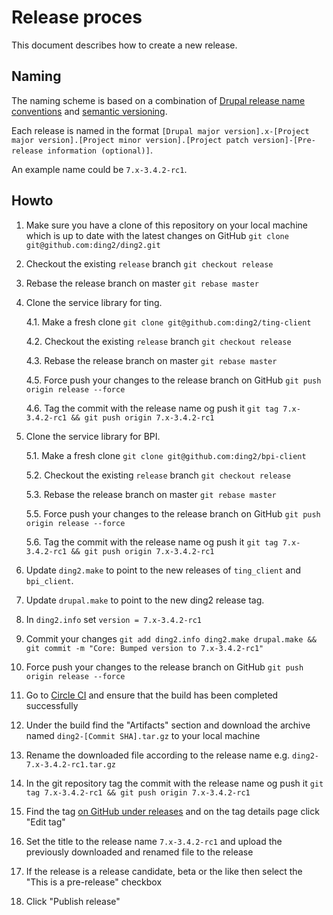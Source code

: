 # Release proces

This document describes how to create a new release.

## Naming

The naming scheme is based on a combination of [Drupal release name conventions](https://www.drupal.org/node/1015226) and [semantic versioning](http://semver.org/).

Each release is named in the format `[Drupal major version].x-[Project major version].[Project minor version].[Project patch version]-[Pre-release information (optional)]`.

An example name could be `7.x-3.4.2-rc1`.

## Howto

1. Make sure you have a clone of this repository on your local machine which is up to date with the latest changes on GitHub `git clone git@github.com:ding2/ding2.git`

2. Checkout the existing `release` branch `git checkout release`

3. Rebase the release branch on master `git rebase master`

4. Clone the service library for ting.

	4.1. Make a fresh clone `git clone git@github.com:ding2/ting-client`

	4.2. Checkout the existing `release` branch `git checkout release`

	4.3. Rebase the release branch on master `git rebase master`

	4.5. Force push your changes to the release branch on GitHub `git push origin release --force`

	4.6. Tag the commit with the release name og push it `git tag 7.x-3.4.2-rc1 && git push origin 7.x-3.4.2-rc1`

5. Clone the service library for BPI.

	5.1. Make a fresh clone `git clone git@github.com:ding2/bpi-client`

	5.2. Checkout the existing `release` branch `git checkout release`

	5.3. Rebase the release branch on master `git rebase master`

	5.5. Force push your changes to the release branch on GitHub `git push origin release --force`

	5.6. Tag the commit with the release name og push it `git tag 7.x-3.4.2-rc1 && git push origin 7.x-3.4.2-rc1`

6. Update `ding2.make` to point to the new releases of `ting_client` and `bpi_client`.

7. Update `drupal.make` to point to the new ding2 release tag.

7. In `ding2.info` set `version = 7.x-3.4.2-rc1`

8. Commit your changes `git add ding2.info ding2.make drupal.make && git commit -m "Core: Bumped version to 7.x-3.4.2-rc1"`

9. Force push your changes to the release branch on GitHub `git push origin release --force`

10. Go to [Circle CI](https://circleci.com/gh/ding2/ding2) and ensure that the build has been completed successfully

11. Under the build find the "Artifacts" section and download the archive named `ding2-[Commit SHA].tar.gz` to your local machine

12. Rename the downloaded file according to the release name e.g. `ding2-7.x-3.4.2-rc1.tar.gz`

13. In the git repository tag the commit with the release name og push it `git tag 7.x-3.4.2-rc1 && git push origin 7.x-3.4.2-rc1`

14. Find the tag [on GitHub under releases](https://github.com/ding2/ding2/releases) and on the tag details page click "Edit tag"

15. Set the title to the release name `7.x-3.4.2-rc1` and upload the previously downloaded and renamed file to the release

16. If the release is a release candidate, beta or the like then select the "This is a pre-release" checkbox

17. Click "Publish release"

